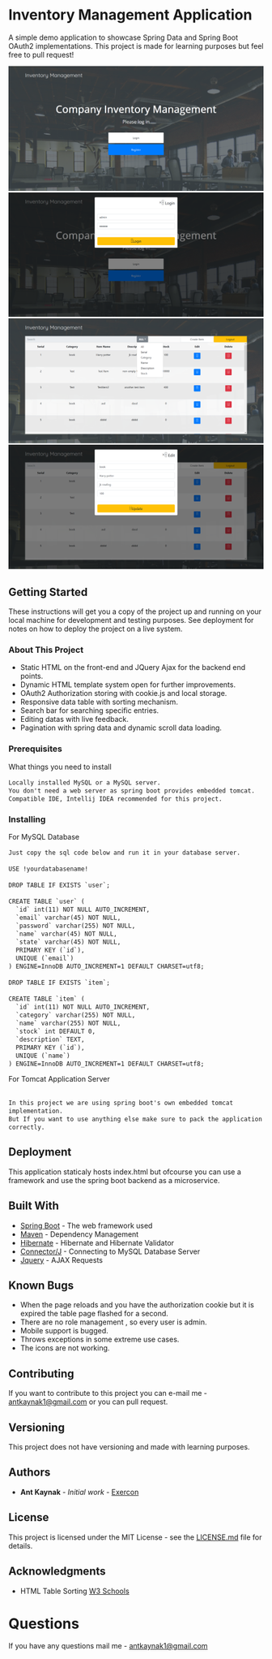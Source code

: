 # Inventory Management Application

A simple demo application to showcase Spring Data and Spring Boot OAuth2 implementations. This project is made for
learning purposes but feel free to pull request!

![alt](https://github.com/Exercon/Inventory-Management-App/blob/master/screenshots/1.png?v=4&s=200)
![alt](https://github.com/Exercon/Inventory-Management-App/blob/master/screenshots/2.png?v=4&s=200)
![alt](https://github.com/Exercon/Inventory-Management-App/blob/master/screenshots/3.png?v=4&s=200)
![alt](https://github.com/Exercon/Inventory-Management-App/blob/master/screenshots/4.png?v=4&s=200)

## Getting Started

These instructions will get you a copy of the project up and running on your local machine for development and testing purposes. See deployment for notes on how to deploy the project on a live system.

### About This Project

* Static HTML on the front-end and JQuery Ajax for the backend end points.
* Dynamic HTML template system open for further improvements.
* OAuth2 Authorization storing with cookie.js and local storage.
* Responsive data table with sorting mechanism.
* Search bar for searching specific entries.
* Editing datas with live feedback.
* Pagination with spring data and dynamic scroll data loading.

### Prerequisites

What things you need to install

```
Locally installed MySQL or a MySQL server.
You don't need a web server as spring boot provides embedded tomcat.
Compatible IDE, Intellij IDEA recommended for this project.

```


### Installing

For MySQL Database

```
Just copy the sql code below and run it in your database server.

USE !yourdatabasename!

DROP TABLE IF EXISTS `user`;

CREATE TABLE `user` (
  `id` int(11) NOT NULL AUTO_INCREMENT,
  `email` varchar(45) NOT NULL,
  `password` varchar(255) NOT NULL,
  `name` varchar(45) NOT NULL,
  `state` varchar(45) NOT NULL,
  PRIMARY KEY (`id`),
  UNIQUE (`email`)
) ENGINE=InnoDB AUTO_INCREMENT=1 DEFAULT CHARSET=utf8;

DROP TABLE IF EXISTS `item`;

CREATE TABLE `item` (
  `id` int(11) NOT NULL AUTO_INCREMENT,
  `category` varchar(255) NOT NULL,
  `name` varchar(255) NOT NULL,
  `stock` int DEFAULT 0,
  `description` TEXT,
  PRIMARY KEY (`id`),
  UNIQUE (`name`)
) ENGINE=InnoDB AUTO_INCREMENT=1 DEFAULT CHARSET=utf8;
```

For Tomcat Application Server

```

In this project we are using spring boot's own embedded tomcat implementation.
But If you want to use anything else make sure to pack the application correctly.

```

## Deployment

This application staticaly hosts index.html but ofcourse you can use a framework and
use the spring boot backend as a microservice.

## Built With

* [Spring Boot](https://projects.spring.io/spring-boot/) - The web framework used
* [Maven](https://maven.apache.org/) - Dependency Management
* [Hibernate](http://hibernate.org) - Hibernate and Hibernate Validator
* [Connector/J](https://dev.mysql.com/downloads/connector/j/5.1.html) - Connecting to MySQL Database Server
* [Jquery](https://jquery.com/) - AJAX Requests 

## Known Bugs
* When the page reloads and you have the authorization cookie but it is expired the table page flashed for a second.
* There are no role management , so every user is admin.
* Mobile support is bugged.
* Throws exceptions in some extreme use cases.
* The icons are not working.

## Contributing

If you want to contribute to this project you can e-mail me - antkaynak1@gmail.com
or you can pull request.

## Versioning

This project does not have versioning and made with learning purposes.


## Authors 

* **Ant Kaynak** - *Initial work* - [Exercon](https://github.com/Exercon)


## License

This project is licensed under the MIT License - see the [LICENSE.md](https://github.com/Exercon/AntiSocial-Platform/blob/master/LICENSE) file for details.


## Acknowledgments
* HTML Table Sorting [W3 Schools](https://www.w3schools.com)

# Questions
If you have any questions mail me -  antkaynak1@gmail.com


